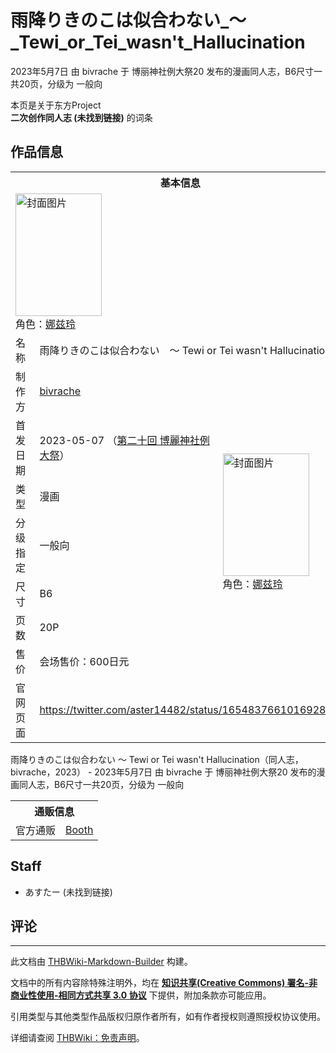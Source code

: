 # 雨降りきのこは似合わない_～_Tewi_or_Tei_wasn't_Hallucination

<!-- source html: G:\repos\THBWiki-Markdown-Builder\THBWikiMarkdown\Temp\main\a\ac\ns0%3A%E9%9B%A8%E9%99%8D%E3%82%8A%E3%81%8D%E3%81%AE%E3%81%93%E3%81%AF%E4%BC%BC%E5%90%88%E3%82%8F%E3%81%AA%E3%81%84_%EF%BD%9E_Tewi_or_Tei_wasn%27t_Hallucination.html -->

2023年5月7日 由 bivrache 于 博丽神社例大祭20 发布的漫画同人志，B6尺寸一共20页，分级为 一般向

本页是关于东方Project  
 **二次创作同人志 (未找到链接)** 的词条
## 作品信息

<table><tbody><tr><th colspan="3">基本信息</th></tr><tr><td class="cover-artwork-mobile" colspan="2"><a href="./文件-雨降りきのこは似合わない_～_Tewi_or_Tei_wasn't_Hallucination封面.jpg.md" class="image" title="封面图片"><img alt="封面图片" src="https://upload.thwiki.cc/thumb/4/46/%E9%9B%A8%E9%99%8D%E3%82%8A%E3%81%8D%E3%81%AE%E3%81%93%E3%81%AF%E4%BC%BC%E5%90%88%E3%82%8F%E3%81%AA%E3%81%84_%EF%BD%9E_Tewi_or_Tei_wasn%27t_Hallucination%E5%B0%81%E9%9D%A2.jpg/138px-%E9%9B%A8%E9%99%8D%E3%82%8A%E3%81%8D%E3%81%AE%E3%81%93%E3%81%AF%E4%BC%BC%E5%90%88%E3%82%8F%E3%81%AA%E3%81%84_%EF%BD%9E_Tewi_or_Tei_wasn%27t_Hallucination%E5%B0%81%E9%9D%A2.jpg" decoding="async" loading="lazy" width="138" height="196" srcset="https://upload.thwiki.cc/thumb/4/46/%E9%9B%A8%E9%99%8D%E3%82%8A%E3%81%8D%E3%81%AE%E3%81%93%E3%81%AF%E4%BC%BC%E5%90%88%E3%82%8F%E3%81%AA%E3%81%84_%EF%BD%9E_Tewi_or_Tei_wasn%27t_Hallucination%E5%B0%81%E9%9D%A2.jpg/207px-%E9%9B%A8%E9%99%8D%E3%82%8A%E3%81%8D%E3%81%AE%E3%81%93%E3%81%AF%E4%BC%BC%E5%90%88%E3%82%8F%E3%81%AA%E3%81%84_%EF%BD%9E_Tewi_or_Tei_wasn%27t_Hallucination%E5%B0%81%E9%9D%A2.jpg 1.5x, https://upload.thwiki.cc/thumb/4/46/%E9%9B%A8%E9%99%8D%E3%82%8A%E3%81%8D%E3%81%AE%E3%81%93%E3%81%AF%E4%BC%BC%E5%90%88%E3%82%8F%E3%81%AA%E3%81%84_%EF%BD%9E_Tewi_or_Tei_wasn%27t_Hallucination%E5%B0%81%E9%9D%A2.jpg/276px-%E9%9B%A8%E9%99%8D%E3%82%8A%E3%81%8D%E3%81%AE%E3%81%93%E3%81%AF%E4%BC%BC%E5%90%88%E3%82%8F%E3%81%AA%E3%81%84_%EF%BD%9E_Tewi_or_Tei_wasn%27t_Hallucination%E5%B0%81%E9%9D%A2.jpg 2x" data-file-width="624" data-file-height="885"></a><div class="cover-char">角色：<a href="./娜兹玲.md" title="娜兹玲">娜兹玲</a></div></td>
</tr><tr><td class="label">名称</td><td colspan="2"> 雨降りきのこは似合わない　～ Tewi or Tei wasn&#39;t Hallucination </td></tr><tr><td class="label">制作方</td><td><a href="./bivrache.md" title="bivrache">bivrache</a></td><td class="cover-artwork" rowspan="7" style="min-width:196px;"><a href="./文件-雨降りきのこは似合わない_～_Tewi_or_Tei_wasn't_Hallucination封面.jpg.md" class="image" title="封面图片"><img alt="封面图片" src="https://upload.thwiki.cc/thumb/4/46/%E9%9B%A8%E9%99%8D%E3%82%8A%E3%81%8D%E3%81%AE%E3%81%93%E3%81%AF%E4%BC%BC%E5%90%88%E3%82%8F%E3%81%AA%E3%81%84_%EF%BD%9E_Tewi_or_Tei_wasn%27t_Hallucination%E5%B0%81%E9%9D%A2.jpg/138px-%E9%9B%A8%E9%99%8D%E3%82%8A%E3%81%8D%E3%81%AE%E3%81%93%E3%81%AF%E4%BC%BC%E5%90%88%E3%82%8F%E3%81%AA%E3%81%84_%EF%BD%9E_Tewi_or_Tei_wasn%27t_Hallucination%E5%B0%81%E9%9D%A2.jpg" decoding="async" loading="lazy" width="138" height="196" srcset="https://upload.thwiki.cc/thumb/4/46/%E9%9B%A8%E9%99%8D%E3%82%8A%E3%81%8D%E3%81%AE%E3%81%93%E3%81%AF%E4%BC%BC%E5%90%88%E3%82%8F%E3%81%AA%E3%81%84_%EF%BD%9E_Tewi_or_Tei_wasn%27t_Hallucination%E5%B0%81%E9%9D%A2.jpg/207px-%E9%9B%A8%E9%99%8D%E3%82%8A%E3%81%8D%E3%81%AE%E3%81%93%E3%81%AF%E4%BC%BC%E5%90%88%E3%82%8F%E3%81%AA%E3%81%84_%EF%BD%9E_Tewi_or_Tei_wasn%27t_Hallucination%E5%B0%81%E9%9D%A2.jpg 1.5x, https://upload.thwiki.cc/thumb/4/46/%E9%9B%A8%E9%99%8D%E3%82%8A%E3%81%8D%E3%81%AE%E3%81%93%E3%81%AF%E4%BC%BC%E5%90%88%E3%82%8F%E3%81%AA%E3%81%84_%EF%BD%9E_Tewi_or_Tei_wasn%27t_Hallucination%E5%B0%81%E9%9D%A2.jpg/276px-%E9%9B%A8%E9%99%8D%E3%82%8A%E3%81%8D%E3%81%AE%E3%81%93%E3%81%AF%E4%BC%BC%E5%90%88%E3%82%8F%E3%81%AA%E3%81%84_%EF%BD%9E_Tewi_or_Tei_wasn%27t_Hallucination%E5%B0%81%E9%9D%A2.jpg 2x" data-file-width="624" data-file-height="885"></a><div class="cover-char">角色：<a href="./娜兹玲.md" title="娜兹玲">娜兹玲</a></div></td>
</tr><tr><td class="label">首发日期</td><td>2023-05-07&#160;（<a href="/展会作品列表?e=%E5%8D%9A%E4%B8%BD%E7%A5%9E%E7%A4%BE%E4%BE%8B%E5%A4%A7%E7%A5%AD%2320">第二十回 博麗神社例大祭</a>）</td></tr><tr><td class="label">类型</td><td>漫画</td></tr><tr><td class="label">分级指定</td><td>一般向</td></tr><tr><td class="label">尺寸</td><td>B6</td></tr><tr><td class="label">页数</td><td>20P</td></tr><tr><td class="label">售价</td><td>会场售价：600日元</td></tr>
<tr><td class="label">官网页面</td><td colspan="2"><a rel="nofollow" class="external free" href="https://twitter.com/aster14482/status/1654837661016928256">https://twitter.com/aster14482/status/1654837661016928256</a></td></tr></tbody></table>

雨降りきのこは似合わない ～ Tewi or Tei wasn't Hallucination（同人志，bivrache，2023） - 2023年5月7日 由 bivrache 于 博丽神社例大祭20 发布的漫画同人志，B6尺寸一共20页，分级为 一般向
  
  

  


<table><tbody><tr><th colspan="3">通贩信息</th></tr><tr><td class="label">官方通贩</td><td colspan="2"><a rel="nofollow" class="external text" href="https://bivrache.booth.pm/items/4777104">Booth</a></td></tr></tbody></table>


## Staff
- あすたー (未找到链接)

## 评论




---

此文档由 [THBWiki-Markdown-Builder](https://github.com/Delsin-Yu/THBWiki-Markdown-Builder) 构建。

文档中的所有内容除特殊注明外，均在 [**知识共享(Creative Commons) 署名-非商业性使用-相同方式共享 3.0 协议**](https://creativecommons.org/licenses/by-sa/3.0/deed.zh-hans) 下提供，附加条款亦可能应用。

引用类型与其他类型作品版权归原作者所有，如有作者授权则遵照授权协议使用。

详细请查阅 [THBWiki：免责声明](https://thbwiki.cc/THBWiki:%E5%85%8D%E8%B4%A3%E5%A3%B0%E6%98%8E)。

